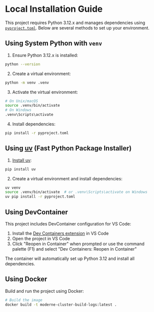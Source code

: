 # Local Installation Guide

This project requires Python 3.12.x and manages dependencies using [`pyproject.toml`](pyproject.toml). Below are several methods to set up your environment.
## Using System Python with `venv`

1. Ensure Python 3.12.x is installed:
  ```bash
  python --version
  ```

2. Create a virtual environment:
  ```bash
  python -m venv .venv
  ```

3. Activate the virtual environment:
  ```bash
  # On Unix/macOS
  source .venv/bin/activate
  # On Windows
  .venv\Scripts\activate
  ```

4. Install dependencies:
  ```bash
  pip install -r pyproject.toml
  ```

## Using [uv](https://docs.astral.sh/uv/) (Fast Python Package Installer)

1. [Install uv](https://docs.astral.sh/uv/getting-started/installation/#installation-methods):
  ```bash
  pip install uv
  ```

2. Create a virtual environment and install dependencies:
  ```bash
  uv venv
  source .venv/bin/activate  # or .venv\Scripts\activate on Windows
  uv pip install -r pyproject.toml
  ```

## Using DevContainer

This project includes DevContainer configuration for VS Code:

1. Install the [Dev Containers extension](https://marketplace.visualstudio.com/items?itemName=ms-vscode-remote.remote-containers) in VS Code
2. Open the project in VS Code
3. Click "Reopen in Container" when prompted or use the command palette (F1) and select "Dev Containers: Reopen in Container"

The container will automatically set up Python 3.12 and install all dependencies.

## Using Docker

Build and run the project using Docker:

```bash
# Build the image
docker build -t moderne-cluster-build-logs:latest .
```